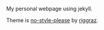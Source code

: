 My personal webpage using jekyll.

Theme is [no-style-please](https://github.com/riggraz/no-style-please) by [riggraz](https://github.com/riggraz).
